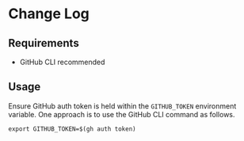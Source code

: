 # Change Log

## Requirements
- GitHub CLI recommended

## Usage
Ensure GitHub auth token is held within the `GITHUB_TOKEN` environment variable.
One approach is to use the GitHub CLI command as follows.
```
export GITHUB_TOKEN=$(gh auth token)
```